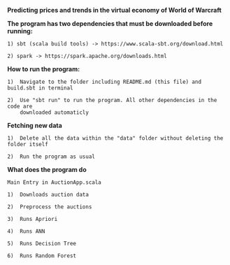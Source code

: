 **Predicting prices and trends in the virtual economy of World of Warcraft**

**The program has two dependencies that must be downloaded before running:**

	1) sbt (scala build tools) -> https://www.scala-sbt.org/download.html
	
	2) spark -> https://spark.apache.org/downloads.html 

**How to run the program:**

	1) 	Navigate to the folder including README.md (this file) and build.sbt in terminal
	
	2) 	Use "sbt run" to run the program. All other dependencies in the code are 
		downloaded automaticly

	
**Fetching new data**

	1)	Delete all the data within the "data" folder without deleting the folder itself
	
	2)	Run the program as usual
	
**What does the program do**

	Main Entry in AuctionApp.scala
	
	1)	Downloads auction data
	
	2)	Preprocess the auctions
	
	3)	Runs Apriori
	
	4)	Runs ANN
	
	5)	Runs Decision Tree
	
	6)	Runs Random Forest
	
